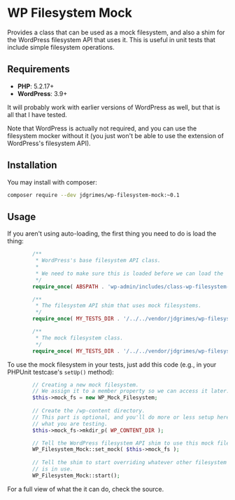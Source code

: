 # WP Filesystem Mock

Provides a class that can be used as a mock filesystem, and also a shim for the 
WordPress filesystem API that uses it. This is useful in unit tests that include
simple filesystem operations.

## Requirements

- **PHP**: 5.2.17+
- **WordPress**: 3.9+

It will probably work with earlier versions of WordPress as well, but that is all 
that I have tested.

Note that WordPress is actually not required, and you can use the filesystem mocker
without it (you just won't be able to use the extension of WordPress's filesystem
API).

## Installation

You may install with composer:

```bash
composer require --dev jdgrimes/wp-filesystem-mock:~0.1
```

## Usage

If you aren't using auto-loading, the first thing you need to do is load the thing:

```php
		/**
		 * WordPress's base filesystem API class.
		 *
		 * We need to make sure this is loaded before we can load the 
		 */
		require_once( ABSPATH . 'wp-admin/includes/class-wp-filesystem-base.php' );

		/**
		 * The filesystem API shim that uses mock filesystems.
		 */
		require_once( MY_TESTS_DIR . '/../../vendor/jdgrimes/wp-filesystem-mock/src/wp-filesystem-mock.php' );

		/**
		 * The mock filesystem class.
		 */
		require_once( MY_TESTS_DIR . '/../../vendor/jdgrimes/wp-filesystem-mock/src/wp-mock-filesystem.php' );

```

To use the mock filesystem in your tests, just add this code (e.g., in your PHPUnit
testcase's `setUp()` method):

```php
		// Creating a new mock filesystem.
		// We assign it to a member property so we can access it later.
		$this->mock_fs = new WP_Mock_Filesystem;
		
		// Create the /wp-content directory.
		// This part is optional, and you'll do more or less setup here depending on
		// what you are testing.
		$this->mock_fs->mkdir_p( WP_CONTENT_DIR );

		// Tell the WordPress filesystem API shim to use this mock filesystem.
		WP_Filesystem_Mock::set_mock( $this->mock_fs );
		
		// Tell the shim to start overriding whatever other filesystem access method
		// is in use.
		WP_Filesystem_Mock::start();
```

For a full view of what the it can do, check the source.
